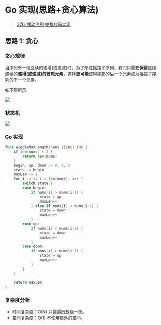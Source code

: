 # Go 实现(思路+贪心算法)

> [376. 摆动序列](https://leetcode-cn.com/problems/wiggle-subsequence/)
> [完整代码实现](https://github.com/bingohuang/go-codes/blob/master/leetcode/editor/cn/p376_WiggleSubsequence_test.go)

## 思路 1: 贪心
### 贪心规律
当序列有一段连续的递增(或递减)时，为了形成摇摆子序列，我们只需要**保留**这段连续的**递增(或递减)**的**首尾元素**，这样**更可能**使得尾部的后一个元素成为摇摆子序列的下一个元素。

如下图所示:

![](https://leetcode-cn.oss-cn-hangzhou.aliyuncs.com/p371/p371-1.png)

### 状态机

![](https://leetcode-cn.oss-cn-hangzhou.aliyuncs.com/p371/p371-2.png)

### Go 实现
```go
func wiggleMaxLength(nums []int) int {
	if len(nums) < 2 {
		return len(nums)
	}
	begin, up, down := 0, 1, 2
	state := begin
	maxLen := 1
	for i := 1; i < len(nums); i++ {
		switch state {
		case begin:
			if nums[i] > nums[i-1] {
				state = up
				maxLen++
			} else if nums[i] < nums[i-1] {
				state = down
				maxLen++
			}
		case up:
			if nums[i] < nums[i-1] {
				state = down
				maxLen++
			}
		case down:
			if nums[i] > nums[i-1] {
				state = up
				maxLen++
			}
		}
	}

	return maxLen
}
```
### 复杂度分析
- 时间复杂度：O(N) 只需遍历数组一次。
- 空间复杂度：O(1) 不使用额外的空间。